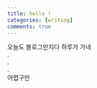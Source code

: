 ```yaml
---
title: hello !
categories: [writing]
comments: true
---
```

오늘도 블로그만지다 하루가 가네<br>
.<br>
.<br>
.<br>
어렵구만